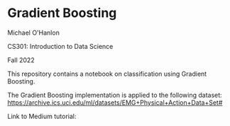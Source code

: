 # Gradient Boosting

Michael O'Hanlon

CS301: Introduction to Data Science

Fall 2022

This repository contains a notebook on classification using Gradient Boosting. 

The Gradient Boosting implementation is applied to the following dataset: https://archive.ics.uci.edu/ml/datasets/EMG+Physical+Action+Data+Set#

Link to Medium tutorial:
